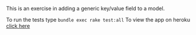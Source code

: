 This is an exercise in adding a generic key/value field to a model.

To run the tests type `bundle exec rake test:all`
To view the app on heroku [click here](https://gentle-anchorage-21968.herokuapp.com/)
